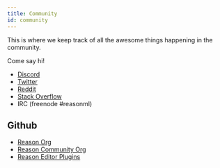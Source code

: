 ```yaml
---
title: Community
id: community
---
```


This is where we keep track of all the awesome things happening in the community.

Come say hi!

- [Discord](https://discord.gg/reasonml)
- [Twitter](https://twitter.com/reasonml)
- [Reddit](https://www.reddit.com/r/reasonml/)
- [Stack Overflow](http://stackoverflow.com/questions/tagged/reason)
- IRC (freenode #reasonml)

## Github

- [Reason Org](https://github.com/reasonml)
- [Reason Community Org](https://github.com/reasonml-community)
- [Reason Editor Plugins](https://github.com/reasonml-editor)
